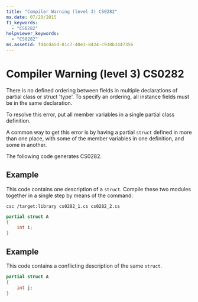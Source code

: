 ```yaml
---
title: "Compiler Warning (level 3) CS0282"
ms.date: 07/20/2015
f1_keywords:
  - "CS0282"
helpviewer_keywords:
  - "CS0282"
ms.assetid: fd4cda5d-81c7-40e3-8424-c938b3447356
---
```


# Compiler Warning (level 3) CS0282

There is no defined ordering between fields in multiple declarations of partial class or struct 'type'. To specify an ordering, all instance fields must be in the same declaration.

To resolve this error, put all member variables in a single partial class definition.

A common way to get this error is by having a partial `struct` defined in more than one place, with some of the member variables in one definition, and some in another.

The following code generates CS0282.

## Example

This code contains one description of a `struct`. Compile these two modules together in a single step by means of the command:

`csc /target:library cs0282_1.cs cs0282_2.cs`

```csharp
partial struct A
{
    int i;
}
```

## Example

This code contains a conflicting description of the same `struct`.

```csharp
partial struct A
{
    int j;
}
```
